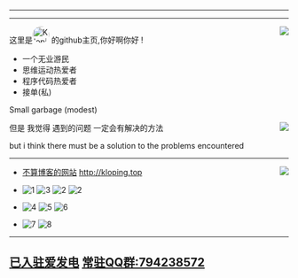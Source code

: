 <hr>
<hr>
<a title="stats"><img align="right" src="https://github-readme-stats.vercel.app/api?username=kloping&count_private=true&show_icons=true"/></a>

这里是<a href="http://github.com/Kloping"><img style='border-radius: 99px; width: 30px; height: 30px; display: inline' src="https://avatars.githubusercontent.com/u/87743020?v=4" alt="Kloping"></a>
的github主页,你好啊你好 !

* 一个无业游民
* 思维运动热爱者
* 程序代码热爱者
* 接单(私)

Small garbage (modest)

<a title="visitors"><img align="right" src="https://profile-counter.glitch.me/kloping/count.svg"/></a>

但是 我觉得 遇到的问题 一定会有解决的方法

but i think there must be a solution to the problems encountered 

<hr> 

<a title="Top Langs"><img align="right" src="https://github-readme-stats.vercel.app/api/top-langs/?username=kloping&exclude_repo=jekyll-TeXt-theme-template,kloping.github.io&layout=compact&langs_count=6"/></a>

* [不算博客的网站](http://kloping.top)  http://kloping.top

* ![1](https://img.shields.io/badge/-Kotlin-FEE?style=flat-square&logo=Kotlin&logoColor=55F)
  ![3](https://img.shields.io/badge/-Java-FFFFFF?style=flat-square&logo=Java&logoColor=F00)
  ![2](https://img.shields.io/badge/-Python-555?style=flat-square&logo=Python&logoColor=FF9)
  ![2](https://img.shields.io/badge/-JavaScript-155?style=flat-square&logo=JavaScript&logoColor=F99)
* ![4](https://img.shields.io/badge/-Linux-00000F?style=flat-square&logo=Linux&logoColor=fff)
  ![5](https://img.shields.io/badge/-Windows-0078D6?style=flat-square&logo=Windows)
  ![6](https://img.shields.io/badge/-Android-8FA?style=flat-square&logo=Android&logoColor=FFF)
* ![7](https://img.shields.io/badge/-MySQL-FFF?style=flat-square&logo=MySQL&logoColor=000)
  ![8](https://img.shields.io/badge/-Docker-2496ED?style=flat-square&logo=Docker&logoColor=fff)

<hr>

## [已入驻爱发电](https://afdian.net/a/kloping) [常驻QQ群:794238572](https://jq.qq.com/?_wv=1027&k=uLNboJ5c)

